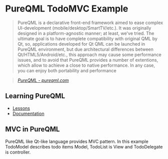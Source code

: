 # PureQML TodoMVC Example

> PureQML is a declarative front-end framework aimed to ease complex UI-development (mobile/desktop/SmartTV/etc.). It was originally designed in a platform-agnostic manner; at least, we've tried. The ultimate goal is to have complete compatibility with original QML by Qt, so, applications developed for Qt QML can be launched in PureQML environment, but due architectural differences between Qt/HTML5/Android/etc., this approach may cause some performance issues, and to avoid that PureQML provides a number of extentions, which allow to achieve a close to native performance. In any case, you can enjoy both portability and performance

> _[PureQML - pureqml.com](http://pureqml.com)_


## Learning PureQML

* [Lessons](http://pureqml.com/lessons)
* [Documentation](http://pureqml.com/docs)


## MVC in PureQML

PureQML like Qt-like language provides MVC pattern. In this example TodoModel describes todo items Model, TodoList is View and TodoDelegate is controller.
